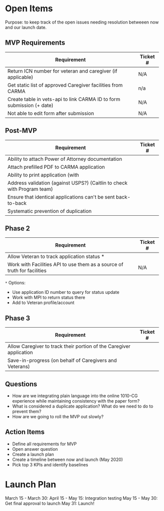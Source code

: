 # Open Items
Purpose: to keep track of the open issues needing resolution betweeen now and our launch date.

## MVP Requirements
| Requirement | Ticket # |
| --- | --- | 
| Return ICN number for veteran and caregiver (if applicable)| N/A|
| Get static list of approved Caregiver facilities from CARMA|n/a
| Create table in vets-api to link CARMA ID to form submission (+ date)| N/A
| Not able to edit form after submission| N/A

## Post-MVP
| Requirement | Ticket # |
| --- | ---| 
| Ability to attach Power of Attorney documentation| 
| Attach prefilled PDF to CARMA application| 
| Ability to print application (with | 
| Address validation (against USPS?) (Caitlin to check with Program team)| 
| Ensure that identical applications can't be sent back-to-back | 
| Systematic prevention of duplication | 

## Phase 2
| Requirement | Ticket # |
| --- | ---| 
| Allow Veteran to track application status *  |
| Work with Facilities API to use them as a source of truth for facilities| N/A |
 `*` Options: 
- Use application ID number to query for status update
- Work with MPI to return status there
- Add to Veteran profile/account

## Phase 3
| Requirement | Ticket # |
| --- | ---| 
| Allow Caregiver to track their portion of the Caregiver application|
| Save-in-progress (on behalf of Caregivers and Veterans)|



## Questions
- How are we integrating plain language into the online 1010-CG experience while maintaining consistency with the paper form?
- What is considered a duplicate application? What do we need to do to prevent them?
- How are we going to roll the MVP out slowly?

## Action Items
- Define all requirements for MVP
- Open answer question
- Create a launch plan
- Create a timeline between now and launch (May 2020)
- Pick top 3 KPIs and identify baselines

# Launch Plan
March 15 - March 30: 
April 15 - May 15: Integration testing
May 15 - May 30: Get final approval to launch
May 31: Launch!


